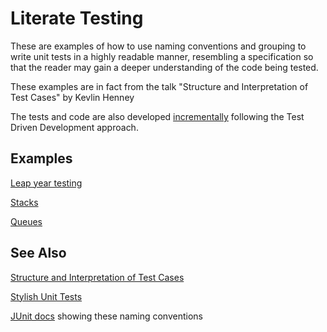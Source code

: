 # Literate Testing
These are examples of how to use naming conventions and grouping to write unit tests in a highly readable manner,
resembling a specification so that the reader may gain a deeper understanding of the code being tested.

These examples are in fact from the talk "Structure and Interpretation of Test Cases" by Kevlin Henney

The tests and code are also developed [incrementally](https://github.com/arunbear/literatetesting/commits/main/) following the Test Driven Development approach.

## Examples

[Leap year testing](https://github.com/arunbear/literatetesting/blob/main/src/test/java/org/example/LeapYearCalculatorSpec.java)

[Stacks](https://github.com/arunbear/literatetesting/blob/main/src/test/java/org/example/StackTests.java)

[Queues](https://github.com/arunbear/literatetesting/blob/main/src/test/java/org/example/QueueSpecTests.java)

## See Also

[Structure and Interpretation of Test Cases](https://www.youtube.com/watch?v=tWn8RA_DEic)

[Stylish Unit Tests](https://capgemini.github.io/development/unit-test-structure/)

[JUnit docs](https://junit.org/junit5/docs/current/user-guide/#writing-tests-display-name-generator) showing these naming conventions

